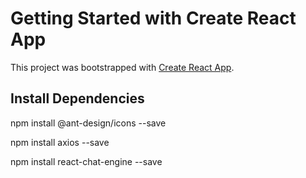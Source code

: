 # Getting Started with Create React App

This project was bootstrapped with [Create React App](https://github.com/facebook/create-react-app).

## Install Dependencies

npm install @ant-design/icons --save

npm install axios --save

npm install react-chat-engine --save

